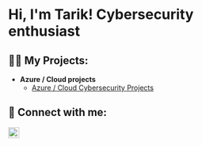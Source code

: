 <h1>Hi, I'm Tarik! Cybersecurity enthusiast 

<h2>👨‍💻 My Projects:</h2>

- <b>Azure / Cloud projects</b>
  - [Azure / Cloud Cybersecurity Projects](https://github.com/Madbat2024/SOC-Azure)


<h2> 🤳 Connect with me:</h2>

[<img align="left" alt="TarikAndrew | LinkedIn" width="22px" src="https://cdn.jsdelivr.net/npm/simple-icons@v3/icons/linkedin.svg" />][linkedin]

[linkedin]: https://www.linkedin.com/in/tarik-andrew/

<!--
**joshmadakor1/joshmadakor1** is a ✨ _special_ ✨ repository because its `README.md` (this file) appears on your GitHub profile.


